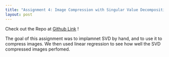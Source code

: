 ```yaml
---
title: "Assignment 4: Image Compression with Singular Value Decomposition"
layout: post
---
```


Check out the Repo at [Github Link] !

The goal of this assignment was to implamnet SVD by hand, and to use it to compress images. We then used linear regression to see how well the SVD compressed images perfomed. 

[Github Link]: https://github.com/jniss1/jniss-assignment-3.git
